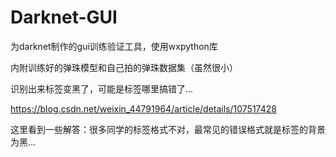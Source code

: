 # Darknet-GUI
为darknet制作的gui训练验证工具，使用wxpython库

内附训练好的弹珠模型和自己拍的弹珠数据集（虽然很小）

识别出来标签变黑了，可能是标签哪里搞错了...

https://blog.csdn.net/weixin_44791964/article/details/107517428

这里看到一些解答：很多同学的标签格式不对，最常见的错误格式就是标签的背景为黑...
